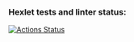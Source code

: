 ### Hexlet tests and linter status:
[![Actions Status](https://github.com/mur-misha/python-project-50/actions/workflows/hexlet-check.yml/badge.svg)](https://github.com/mur-misha/python-project-50/actions)